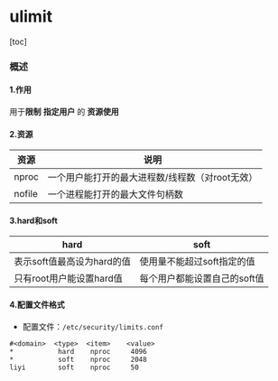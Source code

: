 # ulimit

[toc]

### 概述

#### 1.作用
用于**限制** **指定用户** 的 **资源使用**

#### 2.资源
|资源|说明|
|-|-|
|nproc|一个用户能打开的最大进程数/线程数（对root无效）|
|nofile|一个进程能打开的最大文件句柄数|

#### 3.hard和soft

|hard|soft|
|-|-|
|表示soft值最高设为hard的值|使用量不能超过soft指定的值|
|只有root用户能设置hard值|每个用户都能设置自己的soft值|

#### 4.配置文件格式
* 配置文件：`/etc/security/limits.conf`
```shell
#<domain>  <type>  <item>    <value>
*           hard    nproc     4096
*           soft    nproc     2048
liyi        soft    nproc     50
```
